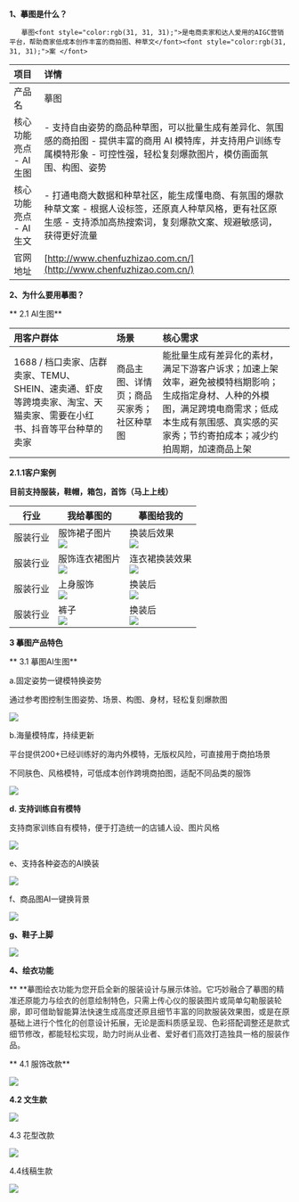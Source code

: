 **1、摹图是什么？**

       摹图<font style="color:rgb(31, 31, 31);">是电商卖家和达人爱用的AIGC营销平台，帮助商家低成本创作丰富的商拍图、种草文</font><font style="color:rgb(31, 31, 31);">案 </font>

| **项目** | **详情** |
| :--- | :--- |
| 产品名 | 摹图 |
| 核心功能亮点 - AI 生图 | - 支持自由姿势的商品种草图，可以批量生成有差异化、氛围感的商拍图   - 提供丰富的商用 AI 模特库，并支持用户训练专属模特形象   - 可控性强，轻松复刻爆款图片，模仿画面氛围、构图、姿势 |
| 核心功能亮点 - AI 生文 | - 打通电商大数据和种草社区，能生成懂电商、有氛围的爆款种草文案   - 根据人设标签，还原真人种草风格，更有社区原生感   - 支持添加高热搜索词，复刻爆款文案、规避敏感词，获得更好流量 |
| 官网地址 | [http://www.chenfuzhizao.com.cn/](http://www.chenfuzhizao.com.cn/) |


**2、为什么要用摹图？**

** 2.1 AI生图**

| **用客户群体** | **场景** | **核心需求** |
| :--- | :--- | :--- |
| 1688 / 档口卖家、店群卖家、TEMU、SHEIN、速卖通、虾皮等跨境卖家、淘宝、天猫卖家、需要在小红书、抖音等平台种草的卖家 | 商品主图、详情页；商品买家秀；社区种草图 | 能批量生成有差异化的素材，满足下游客户诉求；加速上架效率，避免被模特档期影响；生成指定身材、人种的外模图，满足跨境电商需求；低成本生成有氛围感、真实感的买家秀；节约寄拍成本；减少约拍周期，加速商品上架 |


**2.1.1客户案例**

**目前支持服装，鞋帽，箱包，首饰（马上上线）**

| 行业 | 我给摹图的 | 摹图给我的 |
| --- | --- | --- |
| 服装行业 | 服饰裙子图片<br/>![](https://cdn.nlark.com/yuque/0/2024/png/12434197/1730776234919-f328848d-56f3-4704-b735-81541190c617.png) | 换装后效果<br/>![](https://cdn.nlark.com/yuque/0/2024/png/12434197/1730776286039-589a838d-9ea1-4a40-8f50-ac4d41512ac6.png) |
| 服装行业 | 服饰连衣裙图片<br/>![](https://cdn.nlark.com/yuque/0/2024/png/12434197/1730776587644-c5196846-9014-4185-9c3a-c94eca59bb5b.png) | 连衣裙换装效果<br/>![](https://cdn.nlark.com/yuque/0/2024/png/12434197/1730776629190-c5959db5-cfc9-40a9-a7c0-ef8ad5db6b22.png) |
| 服装行业 | 上身服饰<br/>![](https://cdn.nlark.com/yuque/0/2024/png/12434197/1730776705979-77b93876-8fa5-4e48-afc3-403d2c4db847.png) | 换装后<br/>![](https://cdn.nlark.com/yuque/0/2024/png/12434197/1730776905220-63dcde30-ca0a-47f0-b30e-8ef1709db679.png) |
| 服装行业 | 裤子<br/>![](https://cdn.nlark.com/yuque/0/2024/png/12434197/1730776967891-b6399f3a-cb91-41de-b15c-c248b55bb2a0.png) | 换装后<br/>![](https://cdn.nlark.com/yuque/0/2024/png/12434197/1730777163497-6a18ad2c-2b2b-459b-b84d-8c81695a28a6.png) |


**3 摹图产品特色**

** 3.1 摹图AI生图**

 a.固定姿势一键模特换姿势

<font style="color:rgb(31, 31, 31);">通过参考图控制生图姿势、场景、构图、身材，轻松复刻爆款图</font>

![](https://cdn.nlark.com/yuque/0/2024/png/12434197/1730779359309-d680db3e-afc8-4c22-bec7-af63452dbdb8.png)

 b.海量模特库，持续更新

<font style="color:rgb(31, 31, 31);">平台提供200+已经训练好的海内外模特，无版权风险，可直接用于商拍场景</font>

<font style="color:rgb(31, 31, 31);"> 不同肤色、风格模特，可低成本创作跨境商拍图，适配不同品类的服饰</font>

![](https://cdn.nlark.com/yuque/0/2024/png/12434197/1730783150037-feb7a0c0-bb32-4aa8-8d63-f7ab7df42e20.png)

**<font style="color:rgb(31, 31, 31);">d. 支持训练自有模特</font>**

<font style="color:rgb(31, 31, 31);">支持商家训练自有模特，便于打造统一的店铺人设、图片风格</font>

![](https://cdn.nlark.com/yuque/0/2024/png/12434197/1730784093488-2b263b5f-b246-4c51-8724-f2dd27b7afde.png)

e、支持各种姿态的AI换装

![](https://cdn.nlark.com/yuque/0/2024/png/12434197/1730784845873-42c39139-7621-4c78-b77e-e86cb59ce548.png)

f、商品图AI一键换背景

![](https://cdn.nlark.com/yuque/0/2024/png/12434197/1730786163003-b5ee83cc-e186-47ea-91b0-5acc2008c69f.png)

**g、鞋子上脚**

![](https://cdn.nlark.com/yuque/0/2024/png/12434197/1730787849601-94de666d-5a9a-4651-99c9-7c7d8e4b6407.png)

**4、绘衣功能**

**  **<font style="color:rgba(0, 0, 0, 0.85);">摹图绘衣功能为您开启全新的服装设计与展示体验。它巧妙融合了摹图的精准还原能力与绘衣的创意绘制特色，只需上传心仪的服装图片或简单勾勒服装轮廓，即可借助智能算法快速生成高度还原且细节丰富的同款服装效果图，或是在原基础上进行个性化的创意设计拓展，无论是面料质感呈现、色彩搭配调整还是款式细节修改，都能轻松实现，助力时尚从业者、爱好者们高效打造独具一格的服装作品。</font>

**    4.1 服饰改款**

![](https://cdn.nlark.com/yuque/0/2024/png/12434197/1730792877143-daa5e5e0-5eba-4a46-ac9b-578473d8a52a.png)

**4.2 文生款**

![](https://cdn.nlark.com/yuque/0/2024/png/12434197/1730796609511-c8a6d918-7520-43a4-81c7-f72a71791552.png)

4.3 花型改款

![](https://cdn.nlark.com/yuque/0/2024/png/12434197/1730796735093-f0942a7c-28ef-4380-bfc2-0b730a5293d8.png)

4.4线稿生款

![](https://cdn.nlark.com/yuque/0/2024/png/12434197/1730797147634-ec9e9a09-67f4-4d0e-974d-47aa0418730d.png)

